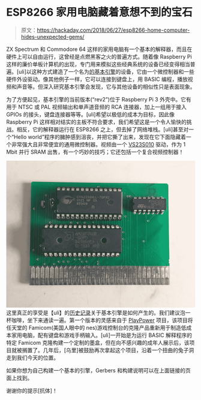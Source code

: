 # ESP8266 家用电脑藏着意想不到的宝石

> 原文：<https://hackaday.com/2018/06/27/esp8266-home-computer-hides-unexpected-gems/>

ZX Spectrum 和 Commodore 64 这样的家用电脑有一个基本的解释器，而且在硬件上可以自由运行，这曾经是点燃黑客之火的普遍方式。随着像 Raspberry Pi 这样的廉价单板计算机的出现，专门用来模拟这些经典系统的设备已经变得相当普遍。[uli]以这种方式建造了一个名为[的基本引擎](https://basicengine.org/)的设备，它由一个微控制器和一些硬件外设驱动。像其他例子一样，它可以连接到键盘上，用 BASIC 编程，播放视频和声音等。但深入研究基本引擎会发现，它与其他设备的相似性只是表面现象。

为了方便起见，基本引擎的当前版本(“rev2”)位于 Raspberry Pi 3 外壳中。它有用于 NTSC 或 PAL 视频输出和单声道音频的 RCA 连接器，加上一组用于接入 GPIOs 的接头，键盘连接器等等。[uli]希望以极低的成本为目标，因此像 Raspberry Pi 这样相对结实的主板不符合要求，我们希望这是一个令人愉快的挑战。相反，它的解释器运行在 ESP8266 之上，但去掉了网络堆栈。[uli]甚至对一个“Hello world”程序的臃肿感到沮丧，并把它撕了出来，发现在它下面隐藏着一个非常强大且非常便宜的通用微控制器。视频由一个 [VS23S010](http://www.vlsi.fi/en/products/vs23s010.html) 驱动，作为 1 Mbit 并行 SRAM 出售，有一个巧妙的技巧；它还包括一个复合视频控制器！

![](img/6e21a226dc8dbc6f56434727059bd0d2.png)这里真正的享受是【uli】的[历史记录](https://basicengine.org/history.html)关于基本引擎是如何产生的。我们建议泡一杯咖啡，坐下来通读一遍。第一个版本的灵感来自于 [PlayPower](http://playpower.org/) 项目，该项目将任天堂的 Famicom(美国人眼中的 nes)游戏控制台的克隆产品重新用于制造低成本家用电脑，配有键盘和游戏手柄输入。[uli]一开始是为运行 BASIC 解释程序的特定 Famicom 克隆构建一个定制的墨盒，但在向不感兴趣的成年人展示后，该项目就被搁置了。几年后，[乌里]被鼓励再次拿起这个项目，沿着一个扭曲的兔子洞走到我们今天的位置。

如果你想为自己构建一个基本的引擎，Gerbers 和构建说明可以在上面链接的页面上找到。

谢谢你的提示[抗体]！
